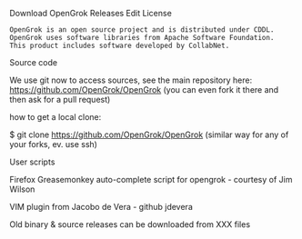 Download OpenGrok Releases
Edit
License

    OpenGrok is an open source project and is distributed under CDDL.
    OpenGrok uses software libraries from Apache Software Foundation.
    This product includes software developed by CollabNet.

Source code

We use git now to access sources, see the main repository here:
https://github.com/OpenGrok/OpenGrok
(you can even fork it there and then ask for a pull request)

how to get a local clone:

$ git clone https://github.com/OpenGrok/OpenGrok
(similar way for any of your forks, ev. use ssh)

User scripts

 Firefox Greasemonkey auto-complete script for opengrok - courtesy of Jim Wilson

 VIM plugin from Jacobo de Vera - github jdevera

Old binary & source releases can be downloaded from XXX files